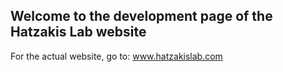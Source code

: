 ## Welcome to the development page of the Hatzakis Lab website

For the actual website, go to: www.hatzakislab.com
